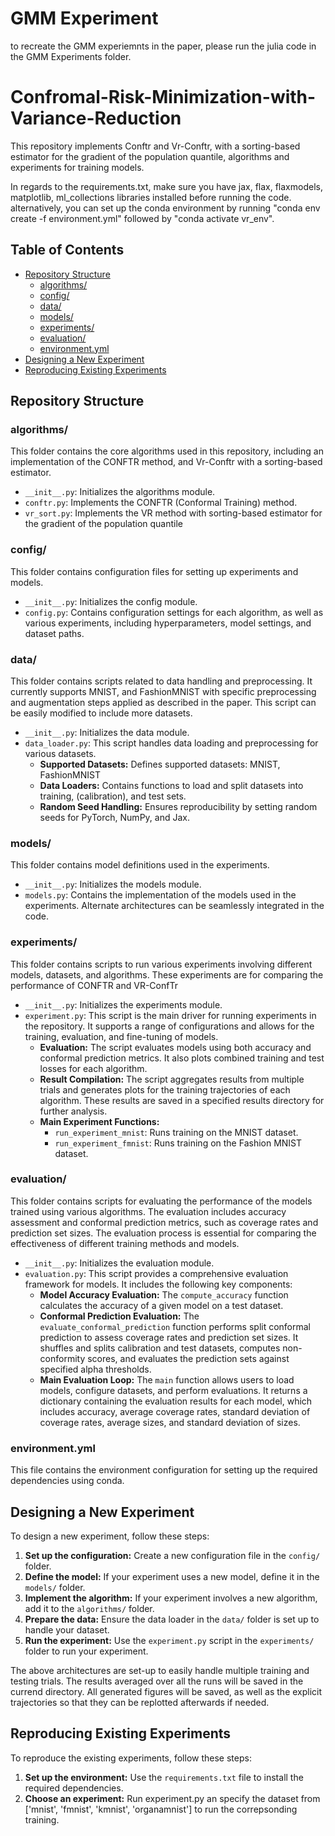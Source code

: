 # GMM Experiment
to recreate the GMM experiemnts in the paper, please run the julia code in the GMM Experiments folder. 


# Confromal-Risk-Minimization-with-Variance-Reduction

This repository implements Conftr and Vr-Conftr, with a sorting-based estimator for the gradient of the population quantile, algorithms and experiments for training models.

In regards to the requirements.txt, make sure you have jax, flax, flaxmodels, matplotlib, ml_collections libraries installed before running the code.
alternatively, you can set up the conda environment by running "conda env create -f environment.yml" followed by "conda activate vr_env".
## Table of Contents

- [Repository Structure](#repository-structure)
  - [algorithms/](#algorithms)
  - [config/](#config)
  - [data/](#data)
  - [models/](#models)
  - [experiments/](#experiments)
  - [evaluation/](#evaluation)
  - [environment.yml](#environment-yml)
- [Designing a New Experiment](#designing-a-new-experiment)
- [Reproducing Existing Experiments](#reproducing-existing-experiments)

## Repository Structure

### algorithms/

This folder contains the core algorithms used in this repository, including an implementation of the CONFTR method, and Vr-Conftr with a sorting-based estimator.

- `__init__.py`: Initializes the algorithms module.
- `conftr.py`: Implements the CONFTR (Conformal Training) method.
- `vr_sort.py`: Implements the VR method with sorting-based estimator for the gradient of the population quantile
### config/

This folder contains configuration files for setting up experiments and models.

- `__init__.py`: Initializes the config module.
- `config.py`: Contains configuration settings for each algorithm, as well as various experiments, including hyperparameters, model settings, and dataset paths.

### data/

This folder contains scripts related to data handling and preprocessing. It currently supports MNIST, and FashionMNIST with specific preprocessing and augmentation steps applied as described in the paper. This script can be easily modified to include more datasets. 

- `__init__.py`: Initializes the data module.
- `data_loader.py`: This script handles data loading and preprocessing for various datasets.
  - **Supported Datasets:** Defines supported datasets: MNIST, FashionMNIST
  - **Data Loaders:** Contains functions to load and split datasets into training, (calibration), and test sets.
  - **Random Seed Handling:** Ensures reproducibility by setting random seeds for PyTorch, NumPy, and Jax.

### models/

This folder contains model definitions used in the experiments.
- `__init__.py`: Initializes the models module.
- `models.py`: Contains the implementation of the models used in the experiments. Alternate architectures can be seamlessly integrated in the code. 

### experiments/

This folder contains scripts to run various experiments involving different models, datasets, and algorithms. These experiments are for comparing the performance of CONFTR and VR-ConfTr
- `__init__.py`: Initializes the experiments module.
- `experiment.py`: This script is the main driver for running experiments in the repository. It supports a range of configurations and allows for the training, evaluation, and fine-tuning of models.
  - **Evaluation:** The script evaluates models using both accuracy and conformal prediction metrics. It also plots combined training and test losses for each algorithm.
  - **Result Compilation:** The script aggregates results from multiple trials and generates plots for the training trajectories of each algorithm. These results are saved in a specified results directory for further analysis.
  - **Main Experiment Functions:**
    - `run_experiment_mnist`: Runs training on the MNIST dataset.
    - `run_experiment_fmnist`: Runs training on the Fashion MNIST dataset.

### evaluation/

This folder contains scripts for evaluating the performance of the models trained using various algorithms. The evaluation includes accuracy assessment and conformal prediction metrics, such as coverage rates and prediction set sizes. The evaluation process is essential for comparing the effectiveness of different training methods and models.

- `__init__.py`: Initializes the evaluation module.
- `evaluation.py`: This script provides a comprehensive evaluation framework for models. It includes the following key components:
  - **Model Accuracy Evaluation:** The `compute_accuracy` function calculates the accuracy of a given model on a test dataset.
  - **Conformal Prediction Evaluation:** The `evaluate_conformal_prediction` function performs split conformal prediction to assess coverage rates and prediction set sizes. It shuffles and splits calibration and test datasets, computes non-conformity scores, and evaluates the prediction sets against specified alpha thresholds.
  - **Main Evaluation Loop:** The `main` function allows users to load models, configure datasets, and perform evaluations. It returns a dictionary containing the evaluation results for each model, which includes accuracy, average coverage rates, standard deviation of coverage rates, average sizes, and standard deviation of sizes.

### environment.yml

This file contains the environment configuration for setting up the required dependencies using conda.

## Designing a New Experiment

To design a new experiment, follow these steps:

1. **Set up the configuration:** Create a new configuration file in the `config/` folder.
2. **Define the model:** If your experiment uses a new model, define it in the `models/` folder.
3. **Implement the algorithm:** If your experiment involves a new algorithm, add it to the `algorithms/` folder.
4. **Prepare the data:** Ensure the data loader in the `data/` folder is set up to handle your dataset.
5. **Run the experiment:** Use the `experiment.py` script in the `experiments/` folder to run your experiment.
  
The above architectures are set-up to easily handle multiple training and testing trials. The results averaged over all the runs will be saved in the currend directory. All generated figures will be saved, as well as the explicit trajectories so that they can be replotted afterwards if needed. 
## Reproducing Existing Experiments

To reproduce the existing experiments, follow these steps:

1. **Set up the environment:** Use the `requirements.txt` file to install the required dependencies. 
2. **Choose an experiment:** Run experiment.py an specify the dataset from ['mnist', 'fmnist', 'kmnist', 'organamnist'] to run the correpsonding training.
